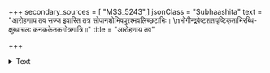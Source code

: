 +++
secondary_sources = [ "MSS_5243",]
jsonClass = "Subhaashita"
text = "आरोहणाय तव सज्ज इवास्ति तत्र सोपानशोभिवपुरश्मवलिच्छटाभिः।  \nभोगीन्द्रवेष्टशतघृष्टिकृताभिरब्धि- क्षुब्धाचलः कनककेतकगोत्रगात्रि॥"
title = "आरोहणाय तव"

+++

<details><summary>Text</summary>

आरोहणाय तव सज्ज इवास्ति तत्र सोपानशोभिवपुरश्मवलिच्छटाभिः।  
भोगीन्द्रवेष्टशतघृष्टिकृताभिरब्धि- क्षुब्धाचलः कनककेतकगोत्रगात्रि॥
</details>
